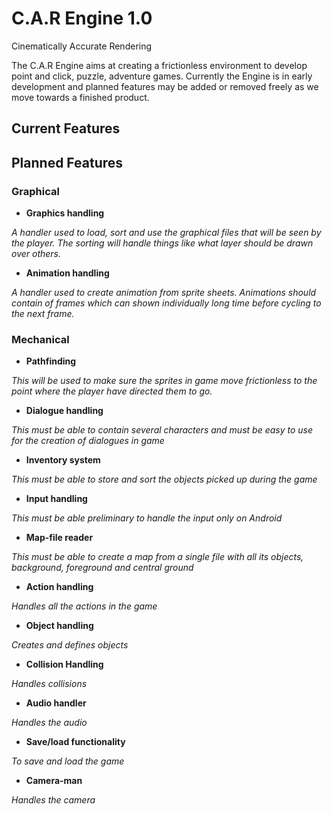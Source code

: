#  C.A.R Engine 1.0

Cinematically
Accurate
Rendering

The C.A.R Engine aims at creating a frictionless environment to develop point and click, puzzle, adventure games.
Currently the Engine is in early development and planned features may be added or removed freely as we move towards a finished product.

## Current Features

## Planned Features

### Graphical
* __Graphics handling__

_A handler used to load, sort and use the graphical files that will be seen by the player. The sorting will handle things like what layer should be drawn over others._
* __Animation handling__

_A handler used to create animation from sprite sheets. Animations should contain of frames which can shown individually long time before cycling to the next frame._

### Mechanical
*  __Pathfinding__

_This will be used to make sure the sprites in game move frictionless to the point where the player have directed them to go._
* __Dialogue handling__

_This must be able to contain several characters and must be easy to use for the creation of dialogues in game_
* __Inventory system__

_This must be able to store and sort the objects picked up during the game_
* __Input handling__

_This must be able preliminary to handle the input only on Android_
* __Map-file reader__

_This must be able to create a map from a single file with all its objects, background, foreground and central ground_
* __Action handling__

_Handles all the actions in the game_
* __Object handling__

_Creates and defines objects_

* __Collision Handling__

_Handles collisions_

* __Audio handler__

_Handles the audio_

* __Save/load functionality__

_To save and load the game_

* __Camera-man__

_Handles the camera_
